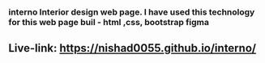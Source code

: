 ### interno Interior design web page. I have used this technology for this web page buil - html ,css, bootstrap figma

## Live-link: https://nishad0055.github.io/interno/
